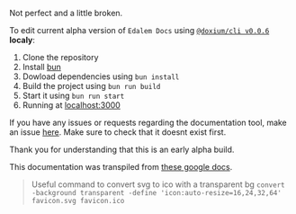 Not perfect and a little broken.

To edit current alpha version of `Edalem Docs` using [`@doxium/cli v0.0.6`](https://www.npmjs.com/package/@doxium/cli) **localy**:

1. Clone the repository
2. Install [bun](https://bun.sh/)
3. Dowload dependencies using `bun install`
4. Build the project using `bun run build`
5. Start it using `bun run start`
6. Running at [localhost:3000](http://localhost:3000)

If you have any issues or requests regarding the documentation tool, make an issue [here](https://github.com/konyogony/Doxium/issues). Make sure to check that it doesnt exist first.

Thank you for understanding that this is an early alpha build.

This documentation was transpiled from [these google docs](https://docs.google.com/document/d/1s3VY4R5UY4mPwIIz1OtOUz5UEnbo2E7Evy3ZAPo0Yok/edit?usp=sharing).

> Useful command to convert svg to ico with a transparent bg
> `convert -background transparent -define 'icon:auto-resize=16,24,32,64' favicon.svg favicon.ico`
